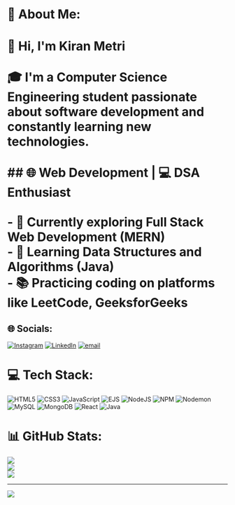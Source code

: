 # 🤝 About Me:
# 👋 Hi, I'm Kiran Metri<br><br>🎓 I'm a Computer Science Engineering student passionate about software development and constantly learning new technologies.<br><br>## 🌐 Web Development | 💻 DSA Enthusiast<br><br>- 🔭 Currently exploring **Full Stack Web Development** (MERN)<br>- 🧠 Learning **Data Structures and Algorithms** (Java)<br>- 📚 Practicing coding on platforms like LeetCode, GeeksforGeeks


## 🌐 Socials:
[![Instagram](https://img.shields.io/badge/Instagram-%23E4405F.svg?logo=Instagram&logoColor=white)](https://instagram.com/kiran_metri_444) [![LinkedIn](https://img.shields.io/badge/LinkedIn-%230077B5.svg?logo=linkedin&logoColor=white)](https://linkedin.com/in/kiran-metri) [![email](https://img.shields.io/badge/Email-D14836?logo=gmail&logoColor=white)](mailto:kiransm787@gmail.com) 

# 💻 Tech Stack:
![HTML5](https://img.shields.io/badge/html5-%23E34F26.svg?style=for-the-badge&logo=html5&logoColor=white) ![CSS3](https://img.shields.io/badge/css3-%231572B6.svg?style=for-the-badge&logo=css3&logoColor=white) ![JavaScript](https://img.shields.io/badge/javascript-%23323330.svg?style=for-the-badge&logo=javascript&logoColor=%23F7DF1E) ![EJS](https://img.shields.io/badge/ejs-%23B4CA65.svg?style=for-the-badge&logo=ejs&logoColor=black) ![NodeJS](https://img.shields.io/badge/node.js-6DA55F?style=for-the-badge&logo=node.js&logoColor=white) ![NPM](https://img.shields.io/badge/NPM-%23CB3837.svg?style=for-the-badge&logo=npm&logoColor=white) ![Nodemon](https://img.shields.io/badge/NODEMON-%23323330.svg?style=for-the-badge&logo=nodemon&logoColor=%BBDEAD) ![MySQL](https://img.shields.io/badge/mysql-4479A1.svg?style=for-the-badge&logo=mysql&logoColor=white) ![MongoDB](https://img.shields.io/badge/MongoDB-%234ea94b.svg?style=for-the-badge&logo=mongodb&logoColor=white) ![React](https://img.shields.io/badge/react-%2320232a.svg?style=for-the-badge&logo=react&logoColor=%2361DAFB) ![Java](https://img.shields.io/badge/java-%23ED8B00.svg?style=for-the-badge&logo=openjdk&logoColor=white)
# 📊 GitHub Stats:
![](https://github-readme-stats.vercel.app/api?username=kiran-444&theme=dark&hide_border=false&include_all_commits=false&count_private=false)<br/>
![](https://nirzak-streak-stats.vercel.app/?user=kiran-444&theme=dark&hide_border=false)<br/>
![](https://github-readme-stats.vercel.app/api/top-langs/?username=kiran-444&theme=dark&hide_border=false&include_all_commits=false&count_private=false&layout=compact)

---
[![](https://visitcount.itsvg.in/api?id=kiran-444&icon=0&color=0)](https://visitcount.itsvg.in)

<!-- Proudly created with GPRM ( https://gprm.itsvg.in ) -->
